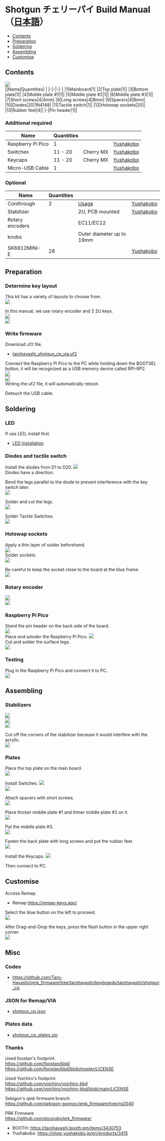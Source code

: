 # Shotgun チェリーパイ Build Manual（[日本語](https://github.com/Taro-Hayashi/Shotgun-CherryPie/blob/main/README.md)）
- [Contents](#Contens)
- [Preparation](#Preparation)
- [Soldering](#Soldering)
- [Assembling](#Assembling)
- [Customise](#Customise)

## Contents
![](img/IMG_4355C.jpg)  
||Name|Quamtities| |
|-|-|-|-|
|1|Mainboard|1|
|2|Top plate|1||
|3|Bottom plate|1||
|4|Middle plate #1|1||
|5|Middle plate #2|1||
|6|Middle plate #3|1||
|7|Short screws|4|4mm|
|8|Long screws|4|8mm|
|9|Spacers|4|8mm|
|10|Diodes|20|1N4148|
|11|Tactile switch|1||
|12|Hotswap sockets|20||
|13|Rubber feet|4||
|-|Pin header|1||

### Additional required
|Name|Quantities|||
|-|-|-|-|
|Raspberry Pi Pico|1||[Yushakobo](https://shop.yushakobo.jp/en/products/raspberry-pi-pico)|
|Switches|11 - 20|Cherry MX|[Yushakobo](https://shop.yushakobo.jp/en/collections/all-switches/cherry-mx-%E4%BA%92%E6%8F%9B-%E3%82%B9%E3%82%A4%E3%83%83%E3%83%81)|
|Keycaps|11 - 20|Cherry MX|[Yushakobo](https://shop.yushakobo.jp/en/collections/keycaps/cherry-mx-%E4%BA%92%E6%8F%9B-%E3%82%AD%E3%83%BC%E3%82%AD%E3%83%A3%E3%83%83%E3%83%97)|
|Micro-USB Cable|1||[Yushakobo](https://shop.yushakobo.jp/en/products/usb-cable-micro-b-0-8m)|

### Optional
|Name|Quantities|||
|-|-|-|-|
|Conthrough|2|[Usage](https://github.com/Taro-Hayashi/Shotgun-CherryPie/blob/main/conthrough2_EN.md)|[Yushakobo](https://shop.yushakobo.jp/en/products/31?_pos=1&_sid=ca92edae3&_ss=r&variant=40815837610145)|
|Stabilizer||2U, PCB mounted|[Yushakobo](https://shop.yushakobo.jp/en/collections/all-keyboard-parts/Stabilizer)|
|Rotary encoders||EC11/EC12||
|knobs||Outer diameter up to 19mm||
|SK6812MINI-E|28||[Yushakobo](https://shop.yushakobo.jp/en/products/sk6812mini-e-10)|

## Preparation
### Determine key layout  
This kit has a variety of layouts to choose from.  
![](img/layout.jpg)   
  

In this manual, we use rotary encoder and 2 2U keys.  
![](img/test.jpg)    
![](img/IMG_4358.jpg)   

### Write firmware
Download uf2 file.
 - [tarohayashi_shotgun_cp_via.uf2](https://github.com/Taro-Hayashi/Shotgun-CherryPie/releases/latest/download/tarohayashi_shotgun_cp_via.uf2)  

Connect the Raspberry Pi Pico to the PC while holding down the BOOTSEL button, it will be recognized as a USB memory device called RPI-RP2.    
![](img/IMG_4361.jpg)   
![](img/rpi.jpg)   
Writing the uf2 file, it will automatically reboot.

Detouch the USB cable.

## Soldering

### LED
If use LED, install first.  
 - [LED Installation](led_EN.md)  

### Diodes and tactile switch

Install the diodes from D1 to D20.
![](img/IMG_4392.jpg)   
Diodes have a direction.  
  
Bend the legs parallel to the diode to prevent interference with the key switch later.  
![](img/IMG_4395.jpg)   
  
Solder and cut the legs.  
![](img/IMG_4396.jpg)   
  
Solder Tactile Switches.   
![](img/IMG_4397.jpg)   

### Hotswap sockets
Apply a thin layer of solder beforehand.  
![](img/IMG_4401.jpg)    
Solder sockets.  
![](img/IMG_4405.jpg)     

Be careful to keep the socket close to the board at the blue frame.  
![](img/IMG_4407.jpg)   

### Rotary encoder  
![](img/IMG_4410.jpg)     
![](img/IMG_4412.jpg)   

### Raspberry Pi Pico
Stand the pin header on the back side of the board.  
![](img/IMG_6041.JPEG)   
Place and soloder the Raspberry Pi Pico. 
![](img/IMG_6042.JPEG)   
Cut and solder the surface legs.  
![](img/IMG_6044.JPEG)   

### Testing
Plug in the Raspberry Pi Pico and connect it to PC.  
![](img/IMG_4414s.jpg)   
   
## Assembling
### Stabilizers
![](img/IMG_4416.jpg)  
![](img/IMG_4420.jpg)    
![](img/IMG_4426.jpg)   

Cut off the corners of the stabilizer because it would interfere with the acrylic.    
![](img/IMG_4434.jpg)   
  

### Plates
Place the top plate on the main board.  
![](img/IMG_4437.jpg)  
  
Install Switches.
![](img/IMG_4438.jpg)  
![](img/IMG_4440.jpg)  

Attach spacers with short screws.  
![](img/IMG_6346.jpg)  

Place thicker middle plate #1 and thiner middle plate #2 on it.  
![](img/IMG_6349.jpg)   

Put the middle plate #3.   
![](img/IMG_4451.jpg)  

Fasten the back plate with long screws and put the rubber feet.  
![](img/IMG_4454.jpg)  

Install the Keycaps.
![](img/IMG_4460.jpg)  

Then connect to PC.

## Customise  

Access Remap.  
- Remap https://remap-keys.app/

Select the blue button on the left to proceed.  
![](img/remap1.png)  

After Drag-and-Drop the keys, press the flash button in the upper right corner.  
![](img/remap3.png)  

## Misc
### Codes
 - https://github.com/Taro-Hayashi/qmk_firmware/tree/tarohayashi/keyboards/tarohayashi/shotgun_cp  

### JSON for Remap/VIA
 - [shotgun_cp.json](https://github.com/Taro-Hayashi/Shotgun-CherryPie/releases/latest/download/shotgun_cp.json)

### Plates data
 - [shotgun_cp_plates.zip](https://github.com/Taro-Hayashi/Shotgun-CherryPie/releases/latest/download/shotgun_cp_plates.zip)  

### Thanks
Used foostan's footprint.  
https://github.com/foostan/kbd/  
https://github.com/foostan/kbd/blob/master/LICENSE  

Used Yoichiro's footprint.  
https://github.com/yoichiro/yoichiro-kbd  
https://github.com/yoichiro/yoichiro-kbd/blob/main/LICENSE 

Sekigon's qmk firmware branch  
https://github.com/sekigon-gonnoc/qmk_firmware/tree/rp2040

PRK Firmware  
https://github.com/picoruby/prk_firmware/

- BOOTH: https://tarohayashi.booth.pm/items/3430753
- Yushakobo: https://shop.yushakobo.jp/en/products/3415

